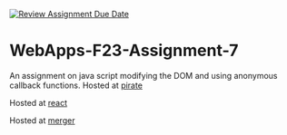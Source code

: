 [![Review Assignment Due Date](https://classroom.github.com/assets/deadline-readme-button-24ddc0f5d75046c5622901739e7c5dd533143b0c8e959d652212380cedb1ea36.svg)](https://classroom.github.com/a/Kv-XePEp)
# WebApps-F23-Assignment-7
An assignment on java script modifying the DOM and using anonymous callback functions.
Hosted at [pirate](https://44-563-webapps-f23.github.io/44563-webapps-f23-assignment7-srinivasmane09/pirate.html)

Hosted at [react](https://44-563-webapps-f23.github.io/44563-webapps-f23-assignment7-srinivasmane09/react.html)

Hosted at [merger](https://44-563-webapps-f23.github.io/44563-webapps-f23-assignment7-srinivasmane09/merger.html)